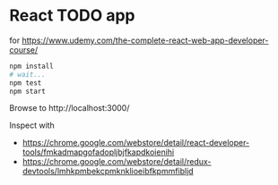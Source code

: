# React TODO app 

for https://www.udemy.com/the-complete-react-web-app-developer-course/

```bash
npm install
# wait...
npm test
npm start
```

Browse to http://localhost:3000/

Inspect with
* https://chrome.google.com/webstore/detail/react-developer-tools/fmkadmapgofadopljbjfkapdkoienihi
* https://chrome.google.com/webstore/detail/redux-devtools/lmhkpmbekcpmknklioeibfkpmmfibljd
